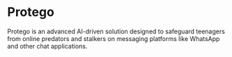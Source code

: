 # Protego
Protego is an advanced AI-driven solution designed to safeguard teenagers from online predators and stalkers on messaging platforms like WhatsApp and other chat applications.
